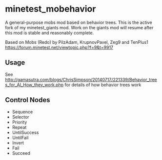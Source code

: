 # minetest_mobehavior
A general-purpose mobs mod based on behavior trees. This is the active fork of my minetest_giants mod. Work on the giants mod will resume after this mod is stable and reasonably complete.


Based on Mobs (Redo) by PilzAdam, KrupnovPavel, Zeg9 and TenPlus1
https://forum.minetest.net/viewtopic.php?f=9&t=9917

## Usage
See http://gamasutra.com/blogs/ChrisSimpson/20140717/221339/Behavior_trees_for_AI_How_they_work.php for details of how behavior trees work

## Control Nodes

- Sequence
- Selector
- Priority
- Repeat
- UntilSuccess
- UntilFail
- Invert
- Fail
- Succeed
